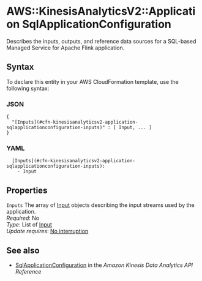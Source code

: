 # AWS::KinesisAnalyticsV2::Application SqlApplicationConfiguration<a name="aws-properties-kinesisanalyticsv2-application-sqlapplicationconfiguration"></a>

Describes the inputs, outputs, and reference data sources for a SQL\-based Managed Service for Apache Flink application\.

## Syntax<a name="aws-properties-kinesisanalyticsv2-application-sqlapplicationconfiguration-syntax"></a>

To declare this entity in your AWS CloudFormation template, use the following syntax:

### JSON<a name="aws-properties-kinesisanalyticsv2-application-sqlapplicationconfiguration-syntax.json"></a>

```
{
  "[Inputs](#cfn-kinesisanalyticsv2-application-sqlapplicationconfiguration-inputs)" : [ Input, ... ]
}
```

### YAML<a name="aws-properties-kinesisanalyticsv2-application-sqlapplicationconfiguration-syntax.yaml"></a>

```
  [Inputs](#cfn-kinesisanalyticsv2-application-sqlapplicationconfiguration-inputs): 
    - Input
```

## Properties<a name="aws-properties-kinesisanalyticsv2-application-sqlapplicationconfiguration-properties"></a>

`Inputs`  <a name="cfn-kinesisanalyticsv2-application-sqlapplicationconfiguration-inputs"></a>
The array of [Input](https://docs.aws.amazon.com/kinesisanalytics/latest/apiv2/API_Input.html) objects describing the input streams used by the application\.  
*Required*: No  
*Type*: List of [Input](aws-properties-kinesisanalyticsv2-application-input.md)  
*Update requires*: [No interruption](https://docs.aws.amazon.com/AWSCloudFormation/latest/UserGuide/using-cfn-updating-stacks-update-behaviors.html#update-no-interrupt)

## See also<a name="aws-properties-kinesisanalyticsv2-application-sqlapplicationconfiguration--seealso"></a>
+  [SqlApplicationConfiguration](https://docs.aws.amazon.com/kinesisanalytics/latest/apiv2/API_SqlApplicationConfiguration.html) in the *Amazon Kinesis Data Analytics API Reference* 

